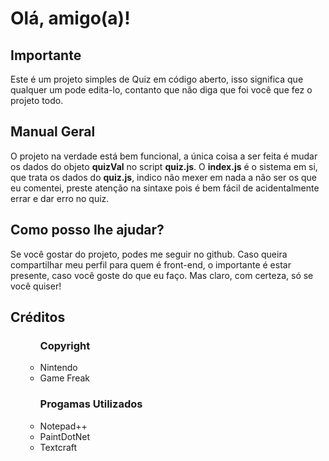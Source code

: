 <h1>Olá, amigo(a)!</h1>
<h2>Importante</h2>
<p>Este é um projeto simples de Quiz em código aberto, isso significa que qualquer
um pode edita-lo, contanto que não diga que foi você que fez o projeto todo.</p>
<h2>Manual Geral</h2>
<p>O projeto na verdade está bem funcional, a única coisa a ser feita é mudar os dados
do objeto <strong>quizVal</strong> no script <strong>quiz.js</strong>. O <strong>index.js</strong> é o sistema em si, que trata os dados do <strong>quiz.js</strong>,
indico não mexer em nada a não ser os que eu comentei, preste atenção na sintaxe pois é bem fácil de acidentalmente errar e dar erro no quiz.</p>
<h2>Como posso lhe ajudar?</h2>
<p>Se você gostar do projeto, podes me seguir no github. Caso queira compartilhar meu perfil para quem é front-end, o importante é estar presente, caso você goste do que eu faço. Mas claro, com certeza, só se você quiser!</p>
<h2>Créditos</h2>
<ul>
	<ul><h3>Copyright</h3>
		<li>Nintendo</li>
		<li>Game Freak</li>
	</ul>
	<ul><h3>Progamas Utilizados</h3>
		<li>Notepad++</li>
		<li>PaintDotNet</li>
		<li>Textcraft</li>
	</ul>
</ul>